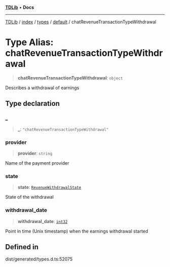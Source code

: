 [**TDLib**](../../../../../../README.md) • **Docs**

***

[TDLib](../../../../../../modules.md) / [index](../../../../../README.md) / [types](../../../README.md) / [default](../README.md) / chatRevenueTransactionTypeWithdrawal

# Type Alias: chatRevenueTransactionTypeWithdrawal

> **chatRevenueTransactionTypeWithdrawal**: `object`

Describes a withdrawal of earnings

## Type declaration

### \_

> **\_**: `"chatRevenueTransactionTypeWithdrawal"`

### provider

> **provider**: `string`

Name of the payment provider

### state

> **state**: [`RevenueWithdrawalState`](RevenueWithdrawalState.md)

State of the withdrawal

### withdrawal\_date

> **withdrawal\_date**: [`int32`](int32-1.md)

Point in time (Unix timestamp) when the earnings withdrawal started

## Defined in

dist/generated/types.d.ts:52075
